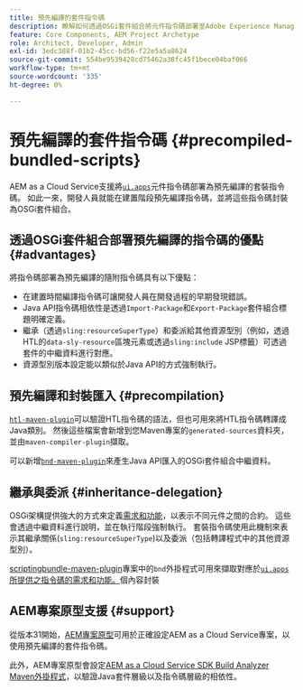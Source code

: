 ```yaml
---
title: 預先編譯的套件指令碼
description: 瞭解如何透過OSGi套件組合將元件指令碼部署至Adobe Experience ManagerCloud Service。
feature: Core Components, AEM Project Archetype
role: Architect, Developer, Admin
exl-id: 3edc388f-01b2-45cc-bd56-f22e5a5a8624
source-git-commit: 554be9539428cd75462a38fc45f1bece04baf066
workflow-type: tm+mt
source-wordcount: '335'
ht-degree: 0%

---
```



# 預先編譯的套件指令碼 {#precompiled-bundled-scripts}

AEM as a Cloud Service支援將[`ui.apps`](https://experienceleague.adobe.com/docs/experience-manager-cloud-service/implementing/developing/aem-project-content-package-structure.html?lang=zh-Hant#code-packages-%2F-osgi-bundles)元件指令碼部署為預先編譯的套裝指令碼。 如此一來，開發人員就能在建置階段預先編譯指令碼，並將這些指令碼封裝為OSGi套件組合。

## 透過OSGi套件組合部署預先編譯的指令碼的優點 {#advantages}

將指令碼部署為預先編譯的隨附指令碼具有以下優點：

+ 在建置時間編譯指令碼可讓開發人員在開發過程的早期發現錯誤。
+ Java API指令碼相依性是透過`Import-Package`和`Export-Package`套件組合標題明確定義。
+ 繼承（透過`sling:resourceSuperType`）和委派給其他資源型別（例如，透過HTL的`data-sly-resource`區塊元素或透過`sling:include` JSP標籤）可透過套件的中繼資料進行對應。
+ 資源型別版本設定能以類似於Java API的方式強制執行。

## 預先編譯和封裝匯入 {#precompilation}

[`htl-maven-plugin`](https://sling.apache.org/components/htl-maven-plugin/index.html)可以驗證HTL指令碼的語法，但也可用來將HTL指令碼轉譯成Java類別。 然後這些檔案會新增到您Maven專案的`generated-sources`資料夾，並由`maven-compiler-plugin`擷取。

可以新增[`bnd-maven-plugin`](https://github.com/bndtools/bnd/tree/master/maven/bnd-maven-plugin)來產生Java API匯入的OSGi套件組合中繼資料。

## 繼承與委派 {#inheritance-delegation}

OSGi架構提供強大的方式來定義[需求和功能](https://docs.osgi.org/specification/osgi.core/7.0.0/framework.module.html#framework.module.dependencies)，以表示不同元件之間的合約。 這些會透過中繼資料進行說明，並在執行階段強制執行。 套裝指令碼使用此機制來表示其繼承關係(`sling:resourceSuperType`)以及委派（包括轉譯程式中的其他資源型別）。

[scriptingbundle-maven-plugin](https://sling.apache.org/components/scriptingbundle-maven-plugin/bnd.html)專案中的`bnd`外掛程式可用來擷取對應於[`ui.apps`所提供之指令碼的需求和功能。](https://experienceleague.adobe.com/docs/experience-manager-cloud-service/implementing/developing/aem-project-content-package-structure.html?lang=zh-Hant#code-packages-%2F-osgi-bundles)個內容封裝

## AEM專案原型支援 {#support}

從版本31開始，[AEM專案原型](https://experienceleague.adobe.com/docs/experience-manager-core-components/using/developing/archetype/using.html?lang=zh-Hant)可用於正確設定AEM as a Cloud Service專案，以使用預先編譯的套件指令碼。

此外，AEM專案原型會設定[AEM as a Cloud Service SDK Build Analyzer Maven外掛程式](/help/developing/archetype/build-analyzer-maven-plugin.md)，以驗證Java套件層級以及指令碼層級的相依性。

